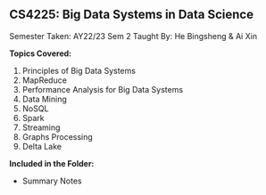 ## CS4225: Big Data Systems in Data Science

Semester Taken: AY22/23 Sem 2
Taught By: He Bingsheng & Ai Xin

**Topics Covered:**
1. Principles of Big Data Systems
2. MapReduce
3. Performance Analysis for Big Data Systems
4. Data Mining
5. NoSQL
6. Spark
7. Streaming
8. Graphs Processing
9. Delta Lake

**Included in the Folder:**
* Summary Notes